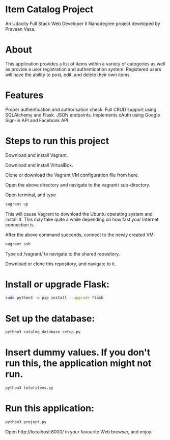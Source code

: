 # Item Catalog Project
An Udacity Full Stack Web Developer II Nanodegree project developed by Praveen Vasa.

# About
This application provides a list of items within a variety of categories as well as provide a user registration and authentication system. Registered users will have the ability to post, edit, and delete their own items.

# Features
Proper authentication and authorisation check.
Full CRUD support using SQLAlchemy and Flask.
JSON endpoints.
Implements oAuth using Google Sign-in API and Facebook API.

# Steps to run this project
Download and install Vagrant.

Download and install VirtualBox.

Clone or download the Vagrant VM configuration file from here.

Open the above directory and navigate to the vagrant/ sub-directory.

Open terminal, and type
```bash
vagrant up
```
This will cause Vagrant to download the Ubuntu operating system and install it. This may take quite a while depending on how fast your Internet connection is.

After the above command succeeds, connect to the newly created VM:
```bash
vagrant ssh
```
Type cd /vagrant/ to navigate to the shared repository.

Download or clone this repository, and navigate to it.

# Install or upgrade Flask:
```bash
sudo python3 -m pip install --upgrade flask
```
# Set up the database:
```bash
python3 catalog_database_setup.py
```
# Insert dummy values. If you don't run this, the application might not run.
```bash
python3 lotofitems.py
```
# Run this application:
```bash
python3 project.py
```
Open http://localhost:8000/ in your favourite Web browser, and enjoy.
